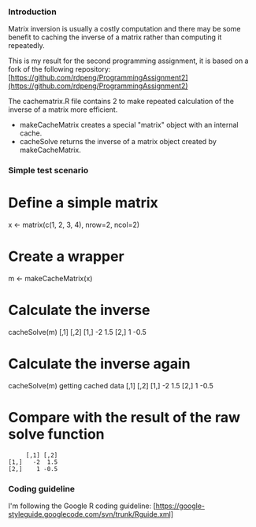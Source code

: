 ### Introduction

Matrix inversion is usually a costly computation and there may be some
benefit to caching the inverse of a matrix rather than computing it
repeatedly. 

This is my result for the second programming assignment, it is based on
a fork of the following repository:
  [https://github.com/rdpeng/ProgrammingAssignment2](https://github.com/rdpeng/ProgrammingAssignment2)

The cachematrix.R file contains 2 to make repeated calculation of the 
inverse of a matrix more efficient.
* makeCacheMatrix creates a special "matrix" object with an internal cache.
* cacheSolve returns the inverse of a matrix object created by makeCacheMatrix.

### Simple test scenario

  # Define a simple matrix
  x <- matrix(c(1, 2, 3, 4), nrow=2, ncol=2)
  
  # Create a wrapper
  m <- makeCacheMatrix(x)
  
  # Calculate the inverse
  cacheSolve(m)
         [,1] [,2]
    [1,]   -2  1.5
    [2,]    1 -0.5
  
  # Calculate the inverse again
  cacheSolve(m)
    getting cached data
         [,1] [,2]
    [1,]   -2  1.5
    [2,]    1 -0.5
    
  # Compare with the result of the raw solve function
         [,1] [,2]
    [1,]   -2  1.5
    [2,]    1 -0.5


### Coding guideline

I'm following the Google R coding guideline: 
  [https://google-styleguide.googlecode.com/svn/trunk/Rguide.xml]
